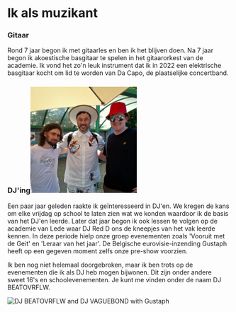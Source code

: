 # Ik als muzikant

### Gitaar
Rond 7 jaar begon ik met gitaarles en ben ik het blijven doen. Na 7 jaar begon ik akoestische basgitaar te spelen in het gitaarorkest van de academie. Ik vond het zo'n leuk instrument dat ik in 2022 een elektrische basgitaar kocht om lid te worden van Da Capo, de plaatselijke concertband.

### DJ'ing<img src="./media/textimages/gustaph.jpg" alt="DJ BEATOVRFLW and DJ VAGUEBOND with Gustaph" width=240/>
 Een paar jaar geleden raakte ik geïnteresseerd in DJ'en. We kregen de kans om elke vrijdag op school te laten zien wat we konden waardoor ik de basis van het DJ'en leerde. Later dat jaar begon ik ook lessen te volgen op de academie van Lede waar DJ Red D ons de kneepjes van het vak leerde kennen. In deze periode hielp onze groep evenementen zoals 'Vooruit met de Geit' en 'Leraar van het jaar'. De Belgische eurovisie-inzending Gustaph heeft op een gegeven moment zelfs onze pre-show voorzien. 

Ik ben nog niet helemaal doorgebroken, maar ik ben trots op de evenementen die ik als DJ heb mogen bijwonen. Dit zijn onder andere sweet 16's en schoolevenementen. Je kunt me vinden onder de naam DJ BEATOVRFLW.

<img src="./media/textimages/dj.jpg" alt="DJ BEATOVRFLW and DJ VAGUEBOND with Gustaph" width=500 style="float: left;"/>